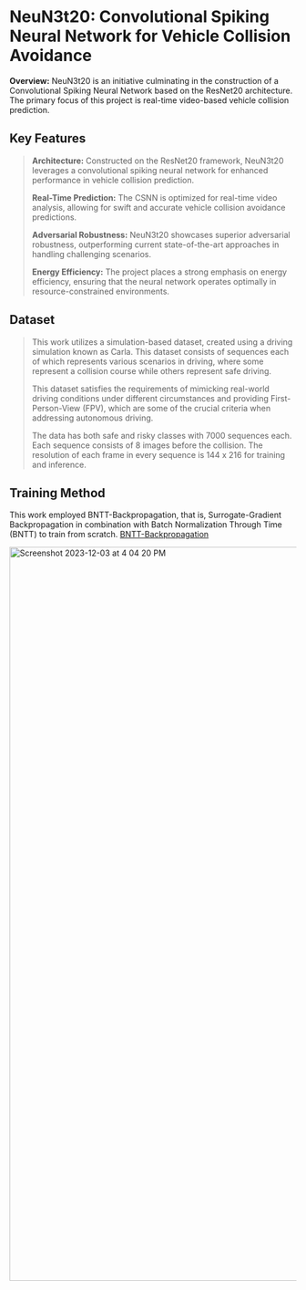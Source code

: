 # **NeuN3t20: Convolutional Spiking Neural Network for Vehicle Collision Avoidance**

**Overview:** NeuN3t20 is an initiative culminating in the construction of a Convolutional Spiking Neural Network based on the ResNet20 architecture. The primary focus of this project is real-time video-based vehicle collision prediction. 


## **Key Features**
>**Architecture:** Constructed on the ResNet20 framework, NeuN3t20 leverages a convolutional spiking neural network for enhanced performance in vehicle collision prediction.
>
>**Real-Time Prediction:** The CSNN is optimized for real-time video analysis, allowing for swift and accurate vehicle collision avoidance predictions.
>
>**Adversarial Robustness:** NeuN3t20 showcases superior adversarial robustness, outperforming current state-of-the-art approaches in handling challenging scenarios.
>
>**Energy Efficiency:** The project places a strong emphasis on energy efficiency, ensuring that the neural network operates optimally in resource-constrained environments.


## **Dataset**
>This work utilizes a simulation-based dataset, created using a driving simulation known as Carla. This dataset consists of sequences each of which represents various scenarios in driving, where some represent a collision course while others represent safe driving.
>
>This dataset satisfies the requirements of mimicking real-world driving conditions under different circumstances and providing First-Person-View (FPV), which are some of the crucial criteria when addressing autonomous driving.
>
>The data has both safe and risky classes with 7000 sequences each. Each sequence consists of 8 images before the collision. The resolution of each frame in every sequence is 144 x 216 for training and inference.


## **Training Method**

This work employed BNTT-Backpropagation, that is, Surrogate-Gradient Backpropagation in combination with Batch Normalization Through Time (BNTT) to train from scratch. [BNTT-Backpropagation](https://www.frontiersin.org/articles/10.3389/fnins.2021.773954/full)


<img width="1287" alt="Screenshot 2023-12-03 at 4 04 20 PM" src="https://github.com/MPEROR-9102/NeuN3t20/assets/97546729/00f338d2-f82e-4680-a2a6-9df7b595c5e6">
